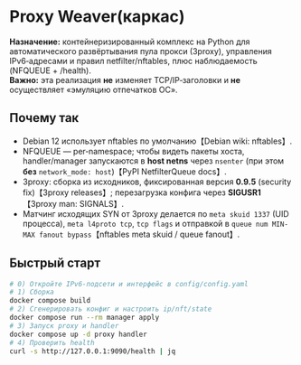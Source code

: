 # Proxy Weaver(каркас)

**Назначение:** контейнеризированный комплекс на Python для автоматического развёртывания пула прокси (3proxy), управления IPv6‑адресами и правил netfilter/nftables, плюс наблюдаемость (NFQUEUE + /health).  
**Важно:** эта реализация **не** изменяет TCP/IP‑заголовки и **не** осуществляет «эмуляцию отпечатков ОС».

## Почему так
- Debian 12 использует nftables по умолчанию【Debian wiki: nftables】.  
- NFQUEUE — per‑namespace; чтобы видеть пакеты хоста, handler/manager запускаются в **host netns** через `nsenter` (при этом **без** `network_mode: host`)【PyPI NetfilterQueue docs】.
- 3proxy: сборка из исходников, фиксированная версия **0.9.5** (security fix)【3proxy releases】; перезагрузка конфига через **SIGUSR1**【3proxy man: SIGNALS】.
- Матчинг исходящих SYN от 3proxy делается по `meta skuid 1337` (UID процесса), `meta l4proto tcp`, `tcp flags` и отправкой в `queue num MIN-MAX fanout bypass`【nftables meta skuid / queue fanout】.

## Быстрый старт
```bash
# 0) Откройте IPv6-подсети и интерфейс в config/config.yaml
# 1) Сборка
docker compose build
# 2) Сгенерировать конфиг и настроить ip/nft/state
docker compose run --rm manager apply
# 3) Запуск proxy и handler
docker compose up -d proxy handler
# 4) Проверить health
curl -s http://127.0.0.1:9090/health | jq
